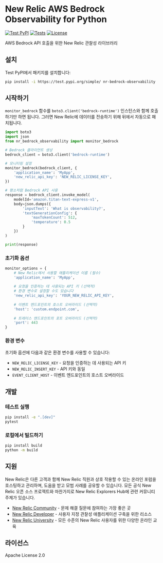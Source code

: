 # New Relic AWS Bedrock Observability for Python

[![Test PyPI](https://img.shields.io/badge/Test%20PyPI-nr--bedrock--observability-blue)](https://test.pypi.org/project/nr-bedrock-observability/)
[![Tests](https://github.com/yourusername/nr-bedrock-observability-python/actions/workflows/tests.yml/badge.svg)](https://github.com/yourusername/nr-bedrock-observability-python/actions/workflows/tests.yml)
[![License](https://img.shields.io/badge/License-Apache%202.0-blue.svg)](https://opensource.org/licenses/Apache-2.0)

AWS Bedrock API 호출을 위한 New Relic 관찰성 라이브러리

## 설치

Test PyPI에서 패키지를 설치합니다:

```bash
pip install -i https://test.pypi.org/simple/ nr-bedrock-observability
```

## 시작하기

`monitor_bedrock` 함수를 `boto3.client('bedrock-runtime')` 인스턴스와 함께 호출하기만 하면 됩니다. 그러면 New Relic에 데이터를 전송하기 위해 뒤에서 자동으로 패치됩니다.

```python
import boto3
import json
from nr_bedrock_observability import monitor_bedrock

# Bedrock 클라이언트 생성
bedrock_client = boto3.client('bedrock-runtime')

# 모니터링 설정
monitor_bedrock(bedrock_client, {
    'application_name': 'MyApp',
    'new_relic_api_key': 'NEW_RELIC_LICENSE_KEY',
})

# 평소처럼 Bedrock API 사용
response = bedrock_client.invoke_model(
    modelId='amazon.titan-text-express-v1',
    body=json.dumps({
        'inputText': 'What is observability?',
        'textGenerationConfig': {
            'maxTokenCount': 512,
            'temperature': 0.5
        }
    })
)

print(response)
```

### 초기화 옵션

```python
monitor_options = {
    # New Relic에서 사용할 애플리케이션 이름 (필수)
    'application_name': 'MyApp',
    
    # 요청을 인증하는 데 사용되는 API 키 (선택적)
    # 환경 변수로 설정할 수도 있습니다
    'new_relic_api_key': 'YOUR_NEW_RELIC_API_KEY',
    
    # 이벤트 엔드포인트의 호스트 오버라이드 (선택적)
    'host': 'custom.endpoint.com',
    
    # 트레이스 엔드포인트의 포트 오버라이드 (선택적)
    'port': 443
}
```

### 환경 변수

초기화 옵션에 다음과 같은 환경 변수를 사용할 수 있습니다:

- `NEW_RELIC_LICENSE_KEY` - 요청을 인증하는 데 사용되는 API 키
- `NEW_RELIC_INSERT_KEY` - API 키와 동일
- `EVENT_CLIENT_HOST` - 이벤트 엔드포인트의 호스트 오버라이드

## 개발

### 테스트 실행

```bash
pip install -e ".[dev]"
pytest
```

### 로컬에서 빌드하기

```bash
pip install build
python -m build
```

## 지원

New Relic은 다른 고객과 함께 New Relic 직원과 상호 작용할 수 있는 온라인 포럼을 호스팅하고 관리하며, 도움을 받고 모범 사례를 공유할 수 있습니다. 모든 공식 New Relic 오픈 소스 프로젝트와 마찬가지로 New Relic Explorers Hub에 관련 커뮤니티 주제가 있습니다.

- [New Relic Community](https://forum.newrelic.com/) - 문제 해결 질문에 참여하는 가장 좋은 곳
- [New Relic Developer](https://developer.newrelic.com/) - 사용자 지정 관찰성 애플리케이션 구축을 위한 리소스
- [New Relic University](https://learn.newrelic.com/) - 모든 수준의 New Relic 사용자를 위한 다양한 온라인 교육

## 라이선스

Apache License 2.0 